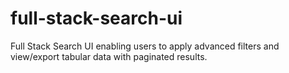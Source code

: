# full-stack-search-ui
Full Stack Search UI enabling users to apply advanced filters and view/export tabular data with paginated results. 
